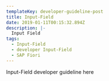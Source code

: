 ```yaml
---
templateKey: developer-guideline-post
title: Input-Field
date: 2019-01-11T00:15:32.894Z
description: |-
  Input Field
tags:
  - Input-Field
  - developer Input-Field
  - SAP Fiori
---
```

Input-Field developer guideline here
